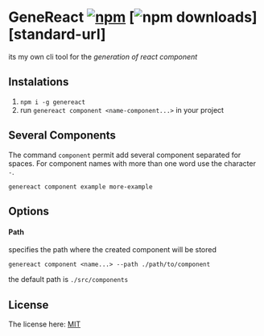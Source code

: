 # GeneReact [![npm][npm-image]][npm-url] [![npm downloads][downloads-image]][standard-url]
its my own cli tool for the *generation of react component*

[npm-image]: https://img.shields.io/npm/v/genereact.svg
[npm-url]: https://www.npmjs.com/package/genereact
[downloads-image]: https://img.shields.io/npm/dm/genereact.svg
[downloads-url]: https://www.npmjs.com/package/genereact

## Instalations
1. `npm i -g genereact`
2. run `genereact component <name-component...>` in your project

## Several Components
The command `component` permit add several component separated for spaces.
For component names with more than one word use the character `-`.

`genereact component example more-example`

## Options
#### Path
specifies the path where the created component will be stored

`genereact component <name...> --path ./path/to/component`

the default path is `./src/components`

## License
The license here: [MIT](https://github.com/Guerrero25/genereact/LICENSE)
